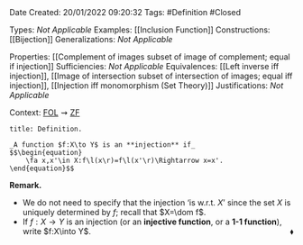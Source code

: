 <br />
<br />

Date Created: 20/01/2022 09:20:32
Tags: #Definition #Closed 

Types: _Not Applicable_
Examples: [[Inclusion Function]] 
Constructions: [[Bijection]]
Generalizations: _Not Applicable_

Properties: [[Complement of images subset of image of complement; equal if injection]]
Sufficiencies: _Not Applicable_
Equivalences: [[Left inverse iff injection]], [[Image of intersection subset of intersection of images; equal iff injection]], [[Injection iff monomorphism (Set Theory)]]
Justifications: _Not Applicable_

Context: [$\textrm{FOL}$](obsidian://open?file=First%20Order%20Logic)$\,\,\rightsquigarrow\,\,$[$\textrm{ZF}$](obsidian://open?file=Zermelo-Fraenkel%20Set%20Theory)

``` ad-Definition
title: Definition.

_A function $f:X\to Y$ is an **injection** if_
$$\begin{equation}
    \fa x,x'\in X:f\l(x\r)=f\l(x'\r)\Rightarrow x=x'.
\end{equation}$$

```

**Remark.**
* We do not need to specify that the injection $\textrm{`}$is w.r.t. $X\textrm{'}$ since the set $X$ is uniquely determined by $f$; recall that $X=\dom f$.
* If $f:X\to Y$ is an injection (or an **injective function**, or a **1-1 function**), write $f:X\into Y$.<span style="float:right;">$\blacklozenge$</span>
